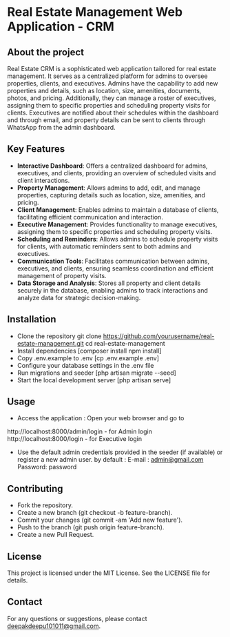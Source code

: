 # Real Estate Management Web Application - CRM

## About the project

Real Estate CRM is a sophisticated web application tailored for real estate management. It serves as a centralized platform for admins to oversee properties, clients, and executives. Admins have the capability to add new properties and details, such as location, size, amenities, documents, photos, and pricing. Additionally, they can manage a roster of executives, assigning them to specific properties and scheduling property visits for clients. Executives are notified about their schedules within the dashboard and through email, and property details can be sent to clients through WhatsApp from the admin dashboard.

## Key Features
- <b>Interactive Dashboard</b>: Offers a centralized dashboard for admins, executives, and clients, providing an overview of scheduled visits and client interactions.
- <b>Property Management</b>: Allows admins to add, edit, and manage properties, capturing details such as location, size, amenities, and pricing.
- <b>Client Management</b>: Enables admins to maintain a database of clients, facilitating efficient communication and interaction.
- <b>Executive Management</b>: Provides functionality to manage executives, assigning them to specific properties and scheduling property visits.
- <b>Scheduling and Reminders</b>: Allows admins to schedule property visits for clients, with automatic reminders sent to both admins and executives.
- <b>Communication Tools</b>: Facilitates communication between admins, executives, and clients, ensuring seamless coordination and efficient management of property visits.
- <b>Data Storage and Analysis</b>: Stores all property and client details securely in the database, enabling admins to track interactions and analyze data for strategic decision-making.

## Installation

- Clone the repository 
git clone https://github.com/yourusername/real-estate-management.git
cd real-estate-management
- Install dependencies
[composer install
npm install]
- Copy .env.example to .env
[cp .env.example .env]
- Configure your database settings in the .env file
- Run migrations and seeder 
[php artisan migrate --seed]
- Start the local development server
[php artisan serve]

## Usage

- Access the application : Open your web browser and go to 

http://localhost:8000/admin/login  - for Admin login <br>
http://localhost:8000/login  - for Executive login

- Use the default admin credentials provided in the seeder (if available) or register a new admin user.
by default : 
E-mail : admin@gmail.com <br>
Password: password

## Contributing

- Fork the repository.
- Create a new branch (git checkout -b feature-branch).
- Commit your changes (git commit -am 'Add new feature').
- Push to the branch (git push origin feature-branch).
- Create a new Pull Request.

## License
This project is licensed under the MIT License. See the LICENSE file for details.


## Contact

For any questions or suggestions, please contact deepakdeepu101011@gmail.com.

